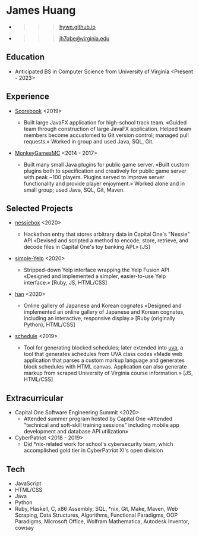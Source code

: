 James Huang
============
* >>> [hywn.github.io](https://hywn.github.io/)
* >>> [jh7qbe@virginia.edu](mailto:jh7qbe@virginia.edu)


Education
----------
* Anticipated BS in Computer Science from University of Virginia <Present - 2023>


Experience
-----------
* [Scorebook](https://github.com/hywn/Scorebook) <2019>
	- Built large JavaFX application for high-school track team.
	  «Guided team through construction of large JavaFX application. Helped team members become accustomed to Git version control; managed pull requests.»
	  Worked in group and used Java, SQL, Git.

* [MonkeyGamesMC](https://github.com/mogmc) <2014 - 2017>
	- Built many small Java plugins for public game server.
	  «Built custom plugins both to specification and creatively for public game server with peak ~100 players. Plugins served to improve server functionality and provide player enjoyment.»
	  Worked alone and in small group; used Java, SQL, Git, Maven.


Selected Projects
------------------
* [nessiebox](https://github.com/hywn/h-seee) <2020>
	- Hackathon entry that stores arbitrary data in Capital One's "Nessie" API
	  «Devised and scripted a method to encode, store, retrieve, and decode files in Capital One's toy banking API.»
	  [JS]

* [simple-Yelp](https://github.com/hywn/simple-Yelp) <2020>
	- Stripped-down Yelp interface wrapping the Yelp Fusion API
	  «Designed and implemented a simpler, easier-to-use Yelp interface.»
	  [Ruby, JS, HTML/CSS]

* [han](https://hywn.github.io/han/cognates/) <2020>
	- Online gallery of Japanese and Korean cognates
	  «Designed and implemented an online gallery of Japanese and Korean cognates, including an interactive, responsive display.»
	  [Ruby (originally Python), HTML/CSS]

* [schedule](http://hywn.github.io/sche/schedule?src=https://gist.githubusercontent.com/hywn/7e52ab8abe2ae75b04116ba36a20cfc2/raw/) <2019>
	- Tool for generating blocked schedules; later extended into [uva](https://hywn.github.io/sche/uva), a tool that generates schedules from UVA class codes
	  «Made web application that parses a custom markup language and generates block schedules with HTML canvas. Application can also generate markup from scraped University of Virginia course information.»
	  [JS, HTML/CSS]


Extracurricular
----------------
* Capital One Software Engineering Summit <2020>
	- Attended summer program hosted by Capital One
	  «Attended "technical and soft-skill training sessions" including mobile app development and database API utilization»
* CyberPatriot <2018 - 2019>
	- Did *nix-related work for school's cybersecurity team, which accomplished gold tier in CyberPatriot XI's open division


Tech
-----
* JavaScript
* HTML/CSS
* Java
* Python
* Ruby, Haskell, C, x86 Assembly, SQL, *nix, Git, Make, Maven, Web Scraping, Data Structures, Algorithms, Functional Paradigms, OOP Paradigms, Microsoft Office, Wolfram Mathematica, Autodesk Inventor, cowsay